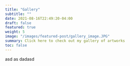 ```yaml
---
title: "Gallery"
subtitle: ""
date: 2021-08-16T22:49:20-04:00
draft: false
featured: true
weight: 5
image: "/images/featured-post/gallery_image.JPG"
summary: Click here to check out my gallery of artworks
toc: false
---
```


asd as dadasd